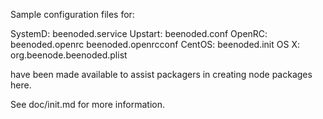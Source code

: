 Sample configuration files for:

SystemD: beenoded.service
Upstart: beenoded.conf
OpenRC:  beenoded.openrc
         beenoded.openrcconf
CentOS:  beenoded.init
OS X:    org.beenode.beenoded.plist

have been made available to assist packagers in creating node packages here.

See doc/init.md for more information.
